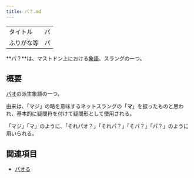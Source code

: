 ```yaml
---
title: パ？.md
---
```

<div>

|            |     |
|------------|-----|
| タイトル   | パ  |
| ふりがな等 | パ  |

  

**パ？**は、マストドン上における[象語](/%E8%B1%A1%E8%AA%9E "象語")、スラングの一つ。

## 概要

[パオ](/%E3%83%91%E3%82%AA%E3%82%8B "パオる")の派生象語の一つ。

由来は、「マジ」の略を意味するネットスラングの「**マ**」を捩ったものと思われ、基本的に疑問符を付けて疑問形として使用される。

「マジ」「マ」のように、「それパオ？」「それパ？」「そパ？」「パ？」のように用いられる。

## 関連項目

-   [パオる](/%E3%83%91%E3%82%AA%E3%82%8B "パオる")

</div>
